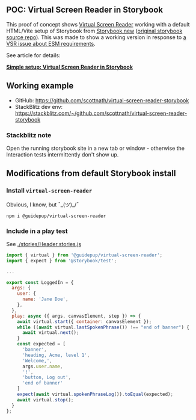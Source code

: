 POC: Virtual Screen Reader in Storybook
---

This proof of concept shows [Virtual Screen Reader](https://github.com/guidepup/virtual-screen-reader) working with a default HTML/Vite setup of Storybook from [Storybook.new](https://storybook.new) ([original storybook source repo](https://github.com/storybookjs/sandboxes/tree/next/html-vite/default-js)). This was made to show a working version in response to [a VSR issue about ESM requirements](https://github.com/guidepup/virtual-screen-reader/issues/49).

See article for details:

**[Simple setup: Virtual Screen Reader in Storybook](https://scottnath.com/blahg/virtual-screen-reader-with-storybook/)**

## Working example

* GitHub: https://github.com/scottnath/virtual-screen-reader-storybook
* StackBlitz dev env: https://stackblitz.com/~/github.com/scottnath/virtual-screen-reader-storybook

### Stackblitz note

Open the running storybook site in a new tab or window - otherwise the Interaction tests intermittently don't show up.

## Modifications from default Storybook install

### Install `virtual-screen-reader`

Obvious, I know, but ¯\_(ツ)_/¯

`npm i @guidepup/virtual-screen-reader`

### Include in a play test

See [./stories/Header.stories.js](./stories/Header.stories.js)

```js
import { virtual } from '@guidepup/virtual-screen-reader';
import { expect } from '@storybook/test';

...

export const LoggedIn = {
  args: {
    user: {
      name: 'Jane Doe',
    },
  },
  play: async ({ args, canvasElement, step }) => {
    await virtual.start({ container: canvasElement });
    while ((await virtual.lastSpokenPhrase()) !== "end of banner") {
      await virtual.next();
    }
    const expected = [
      'banner',
      'heading, Acme, level 1',
      'Welcome,',
      args.user.name,
      '!',
      'button, Log out',
      'end of banner'
    ]
    expect(await virtual.spokenPhraseLog()).toEqual(expected);
    await virtual.stop();
  }
};
```
